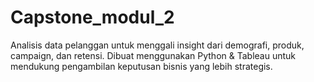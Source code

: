 # Capstone_modul_2
Analisis data pelanggan untuk menggali insight dari demografi, produk, campaign, dan retensi. Dibuat menggunakan Python &amp; Tableau untuk mendukung pengambilan keputusan bisnis yang lebih strategis.
